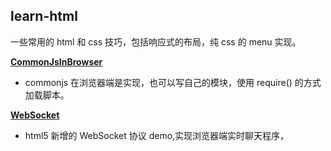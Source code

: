 ## learn-html

一些常用的 html 和 css 技巧，包括响应式的布局，纯 css 的 menu 实现。

**[CommonJsInBrowser](https://github.com/dddreams/learn-html5/tree/master/CommonJsInBrowser)**

- commonjs 在浏览器端是实现，也可以写自己的模块，使用 require() 的方式加载脚本。

**[WebSocket](https://github.com/dddreams/learn-html5/tree/master/WebSocket)**

- html5 新增的 WebSocket 协议 demo,实现浏览器端实时聊天程序，